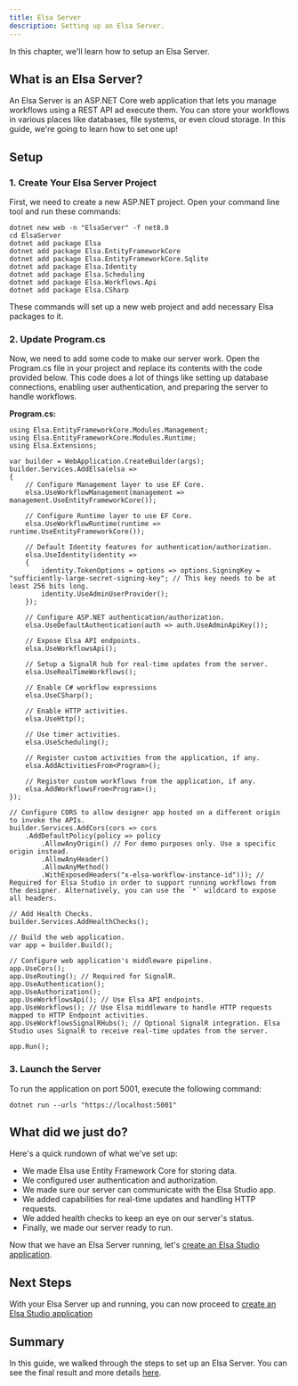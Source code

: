 ```yaml
---
title: Elsa Server
description: Setting up an Elsa Server.
---
```


In this chapter, we'll learn how to setup an Elsa Server.

## What is an Elsa Server?

An Elsa Server is an ASP.NET Core web application that lets you manage workflows using a REST API ad execute them. 
You can store your workflows in various places like databases, file systems, or even cloud storage. In this guide, we're going to learn how to set one up! 

## Setup

### 1. Create Your Elsa Server Project

First, we need to create a new ASP.NET project. Open your command line tool and run these commands:

```shell
dotnet new web -n "ElsaServer" -f net8.0
cd ElsaServer
dotnet add package Elsa
dotnet add package Elsa.EntityFrameworkCore
dotnet add package Elsa.EntityFrameworkCore.Sqlite
dotnet add package Elsa.Identity
dotnet add package Elsa.Scheduling
dotnet add package Elsa.Workflows.Api
dotnet add package Elsa.CSharp
```

These commands will set up a new web project and add necessary Elsa packages to it.

### 2. Update Program.cs

Now, we need to add some code to make our server work.
Open the Program.cs file in your project and replace its contents with the code provided below.
This code does a lot of things like setting up database connections, enabling user authentication, and preparing the server to handle workflows.

**Program.cs:**

```clike
using Elsa.EntityFrameworkCore.Modules.Management;
using Elsa.EntityFrameworkCore.Modules.Runtime;
using Elsa.Extensions;

var builder = WebApplication.CreateBuilder(args);
builder.Services.AddElsa(elsa =>
{
    // Configure Management layer to use EF Core.
    elsa.UseWorkflowManagement(management => management.UseEntityFrameworkCore());

    // Configure Runtime layer to use EF Core.
    elsa.UseWorkflowRuntime(runtime => runtime.UseEntityFrameworkCore());
    
    // Default Identity features for authentication/authorization.
    elsa.UseIdentity(identity =>
    {
        identity.TokenOptions = options => options.SigningKey = "sufficiently-large-secret-signing-key"; // This key needs to be at least 256 bits long.
        identity.UseAdminUserProvider();
    });
    
    // Configure ASP.NET authentication/authorization.
    elsa.UseDefaultAuthentication(auth => auth.UseAdminApiKey());
    
    // Expose Elsa API endpoints.
    elsa.UseWorkflowsApi();
    
    // Setup a SignalR hub for real-time updates from the server.
    elsa.UseRealTimeWorkflows();
    
    // Enable C# workflow expressions
    elsa.UseCSharp();
    
    // Enable HTTP activities.
    elsa.UseHttp();
    
    // Use timer activities.
    elsa.UseScheduling();
    
    // Register custom activities from the application, if any.
    elsa.AddActivitiesFrom<Program>();
    
    // Register custom workflows from the application, if any.
    elsa.AddWorkflowsFrom<Program>();
});

// Configure CORS to allow designer app hosted on a different origin to invoke the APIs.
builder.Services.AddCors(cors => cors
    .AddDefaultPolicy(policy => policy
        .AllowAnyOrigin() // For demo purposes only. Use a specific origin instead.
        .AllowAnyHeader()
        .AllowAnyMethod()
        .WithExposedHeaders("x-elsa-workflow-instance-id"))); // Required for Elsa Studio in order to support running workflows from the designer. Alternatively, you can use the `*` wildcard to expose all headers.

// Add Health Checks.
builder.Services.AddHealthChecks();

// Build the web application.
var app = builder.Build();

// Configure web application's middleware pipeline.
app.UseCors();
app.UseRouting(); // Required for SignalR.
app.UseAuthentication();
app.UseAuthorization();
app.UseWorkflowsApi(); // Use Elsa API endpoints.
app.UseWorkflows(); // Use Elsa middleware to handle HTTP requests mapped to HTTP Endpoint activities.
app.UseWorkflowsSignalRHubs(); // Optional SignalR integration. Elsa Studio uses SignalR to receive real-time updates from the server. 

app.Run();
```

### 3. Launch the Server

To run the application on port 5001, execute the following command:

```shell
dotnet run --urls "https://localhost:5001"
```

## What did we just do?

Here's a quick rundown of what we've set up:

- We made Elsa use Entity Framework Core for storing data.
- We configured user authentication and authorization.
- We made sure our server can communicate with the Elsa Studio app.
- We added capabilities for real-time updates and handling HTTP requests.
- We added health checks to keep an eye on our server's status.
- Finally, we made our server ready to run.

Now that we have an Elsa Server running, let's [create an Elsa Studio application](./elsa-studio-blazorwasm).

## Next Steps

With your Elsa Server up and running, you can now proceed to [create an Elsa Studio application](./elsa-studio-blazorwasm)

## Summary

In this guide, we walked through the steps to set up an Elsa Server. You can see the final result and more details [here](https://github.com/elsa-workflows/elsa-guides/tree/main/src/installation/elsa-server/ElsaServer).